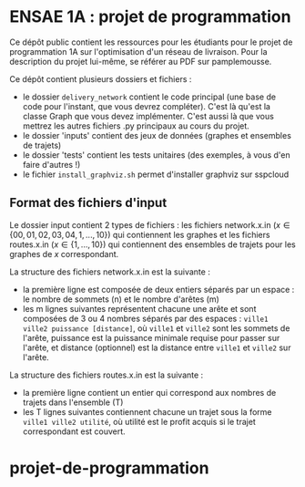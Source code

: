 # ENSAE 1A : projet de programmation

Ce dépôt public contient les ressources pour les étudiants pour le projet de programmation 1A sur l'optimisation d'un réseau de livraison. Pour la description du projet lui-même, se référer au PDF sur pamplemousse. 

Ce dépôt contient plusieurs dossiers et fichiers : 
- le dossier `delivery_network` contient le code principal (une base de code pour l'instant, que vous devrez compléter). C'est là qu'est la classe Graph que vous devez implémenter. C'est aussi là que vous mettrez les autres fichiers .py principaux au cours du projet. 
- le dossier 'inputs' contient des jeux de données (graphes et ensembles de trajets) 
- le dossier 'tests' contient les tests unitaires (des exemples, à vous d'en faire d'autres !)
- le fichier `install_graphviz.sh` permet d'installer graphviz sur sspcloud

## Format des fichiers d'input

Le dossier input contient 2 types de fichiers : les fichiers network.x.in ($x \in \{00, 01, 02, 03, 04, 1, ..., 10\}$) qui contiennent les graphes et les fichiers routes.x.in ($x \in \{1, ..., 10\}$) qui contiennent des ensembles de trajets pour les graphes de $x$ correspondant. 

La structure des fichiers network.x.in est la suivante : 
- la première ligne est composée de deux entiers séparés par un espace : le nombre de sommets (n) et le nombre d'arêtes (m)
- les m lignes suivantes représentent chacune une arête et sont composées de 3 ou 4 nombres séparés par des espaces : `ville1 ville2 puissance [distance]`, où `ville1` et `ville2` sont les sommets de l'arête, puissance est la puissance minimale requise pour passer sur l'arête, et distance (optionnel) est la distance entre `ville1` et `ville2` sur l'arête. 

La structure des fichiers routes.x.in est la suivante : 
- la première ligne contient un entier qui correspond aux nombres de trajets dans l'ensemble (T)
- les T lignes suivantes contiennent chacune un trajet sous la forme `ville1 ville2 utilité`, où utilité est le profit acquis si le trajet correspondant est couvert. 
# projet-de-programmation
